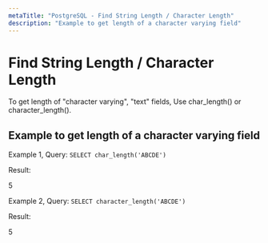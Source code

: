 ```yaml
---
metaTitle: "PostgreSQL - Find String Length / Character Length"
description: "Example to get length of a character varying field"
---
```


# Find String Length / Character Length


To get length of "character varying", "text" fields, Use char_length() or character_length().



## Example to get length of a character varying field


Example 1, Query: `SELECT char_length('ABCDE')`

Result:

> 
5


Example 2, Query: `SELECT character_length('ABCDE')`

Result:

> 
5



